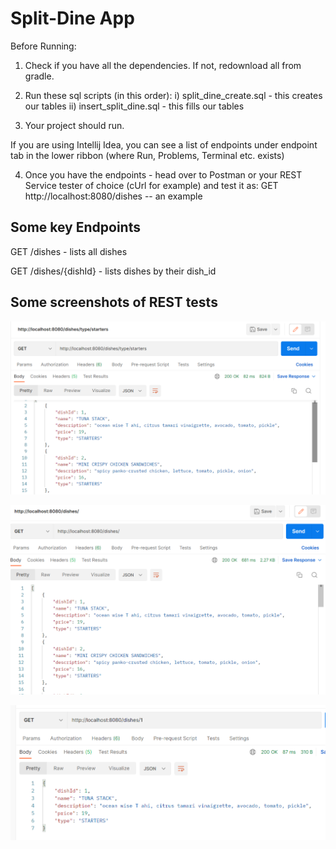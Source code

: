 # Split-Dine App

Before Running:

1. Check if you have all the dependencies. If not, redownload all from gradle.

2. Run these sql scripts (in this order):
  i) split_dine_create.sql - this creates our tables 
  ii) insert_split_dine.sql - this fills our tables
  
3. Your project should run.

If you are using Intellij Idea, you can see a list of endpoints under endpoint tab in the lower ribbon (where Run, Problems, Terminal etc. exists)

4. Once you have the endpoints - head over to Postman or your REST Service tester of choice (cUrl for example) and test it as:
GET    http://localhost:8080/dishes -- an example

## Some key Endpoints

GET /dishes - lists all dishes 

GET /dishes/{dishId} - lists dishes by their dish_id

## Some screenshots of REST tests

![Alt text](https://github.com/SharmaAkshay42/split-dine-app/blob/main/dishes_types.png "Only dishes by specified type")


![Alt text](https://github.com/SharmaAkshay42/split-dine-app/blob/main/dishes.png "List of all dishes")


![Alt text](https://github.com/SharmaAkshay42/split-dine-app/blob/main/single_dish.png "Get dishes by their id")

